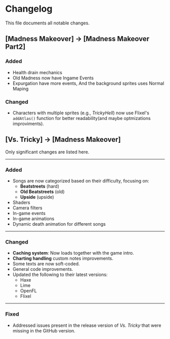 # Changelog

This file documents all notable changes.

## [Madness Makeover] → [Madness Makeover Part2]
### **Added**
- Health drain mechanics
- Old Madness now have Ingame Events
- Expurgation have more events, And the background sprites uses Normal Maping

### **Changed**
- Characters with multiple sprites (e.g., *TrickyHell*) now use Flixel's `addAtlas()` function for better readability(and maybe optmizations improviments).

## [Vs. Tricky] → [Madness Makeover]

Only significant changes are listed here.

---

### **Added**
- Songs are now categorized based on their difficulty, focusing on:
  - **Beatstreets** (hard)
  - **Old Beatstreets** (old)
  - **Upside** (upside)
- Shaders
- Camera filters
- In-game events
- In-game animations
- Dynamic death animation for different songs

---

### **Changed**
- **Caching system**: Now loads together with the game intro.
- **Charting handling** custom notes improvements.
- Some texts are now soft-coded.
- General code improvements.
- Updated the following to their latest versions:
  - Haxe
  - Lime
  - OpenFL
  - Flixel

---

### **Fixed**
- Addressed issues present in the release version of *Vs. Tricky* that were missing in the GitHub version.
